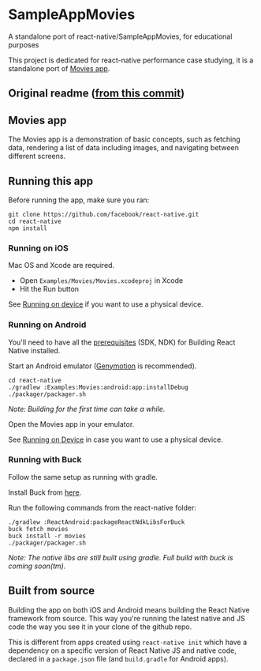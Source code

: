 
# SampleAppMovies
A standalone port of react-native/SampleAppMovies, for educational purposes

This project is dedicated for react-native performance case studying, it is a standalone port of [Movies app](https://github.com/facebook/react-native/tree/master/Examples/Movies).





## Original readme ([from this commit](https://github.com/facebook/react-native/tree/07553d0f1c61173edad804c4e7a93c902719e05b/Examples/Movies))
## Movies app

The Movies app is a demonstration of basic concepts, such as fetching data, rendering a list of data including images, and navigating between different screens.

## Running this app

Before running the app, make sure you ran:

    git clone https://github.com/facebook/react-native.git
    cd react-native
    npm install

### Running on iOS

Mac OS and Xcode are required.

- Open `Examples/Movies/Movies.xcodeproj` in Xcode
- Hit the Run button

See [Running on device](https://facebook.github.io/react-native/docs/running-on-device-ios.html) if you want to use a physical device.

### Running on Android

You'll need to have all the [prerequisites](https://github.com/facebook/react-native/tree/master/ReactAndroid#prerequisites) (SDK, NDK) for Building React Native installed.

Start an Android emulator ([Genymotion](https://www.genymotion.com) is recommended).

    cd react-native
    ./gradlew :Examples:Movies:android:app:installDebug
    ./packager/packager.sh

_Note: Building for the first time can take a while._

Open the Movies app in your emulator.

See [Running on Device](https://facebook.github.io/react-native/docs/running-on-device-android.html) in case you want to use a physical device.

### Running with Buck

Follow the same setup as running with gradle.

Install Buck from [here](https://buckbuild.com/setup/install.html).

Run the following commands from the react-native folder:

    ./gradlew :ReactAndroid:packageReactNdkLibsForBuck
    buck fetch movies
    buck install -r movies
    ./packager/packager.sh

_Note: The native libs are still built using gradle. Full build with buck is coming soon(tm)._

## Built from source

Building the app on both iOS and Android means building the React Native framework from source. This way you're running the latest native and JS code the way you see it in your clone of the github repo.

This is different from apps created using `react-native init` which have a dependency on a specific version of React Native JS and native code, declared in a `package.json` file (and `build.gradle` for Android apps).
